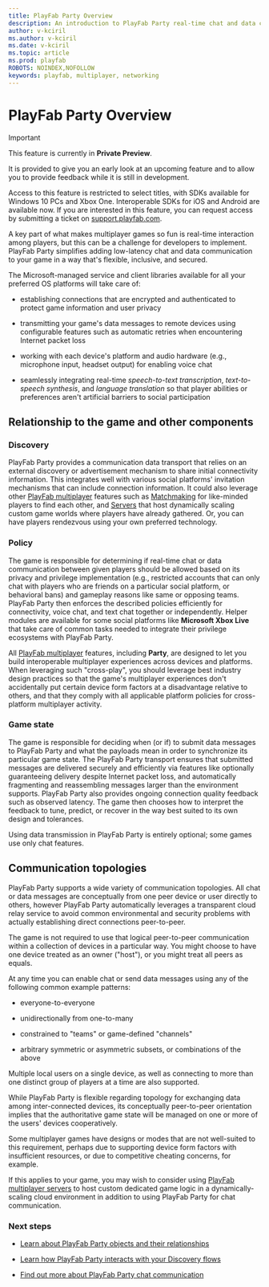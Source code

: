 ```yaml
---
title: PlayFab Party Overview
description: An introduction to PlayFab Party real-time chat and data communication solutions.
author: v-kciril
ms.author: v-kciril
ms.date: v-kciril
ms.topic: article
ms.prod: playfab
ROBOTS: NOINDEX,NOFOLLOW
keywords: playfab, multiplayer, networking
---
```


# PlayFab Party Overview

> [!IMPORTANT]
> This feature is currently in **Private Preview**.
>
> It is provided to give you an early look at an upcoming feature and to allow you to provide feedback while it is still in development.
>
> Access to this feature is restricted to select titles, with SDKs available for Windows 10 PCs and Xbox One. Interoperable SDKs for iOS and Android are available now. If you are interested in this feature, you can request access by submitting a ticket on [support.playfab.com](https://support.playfab.com/hc/en-us/requests/new).

A key part of what makes multiplayer games so fun is real-time interaction among players, but this can be a challenge for developers to implement. PlayFab Party simplifies adding low-latency chat and data communication to your game in a way that's flexible, inclusive, and secured.

The Microsoft-managed service and client libraries available for all your preferred OS platforms will take care of:

- establishing connections that are encrypted and authenticated to protect game information and user privacy

- transmitting your game's data messages to remote devices using configurable features such as automatic retries when encountering Internet packet loss

- working with each device's platform and audio hardware (e.g., microphone input, headset output) for enabling voice chat

- seamlessly integrating real-time *speech-to-text transcription*, *text-to-speech synthesis*, and *language translation* so that player abilities or preferences aren't artificial barriers to social participation

## Relationship to the game and other components

### Discovery

PlayFab Party provides a communication data transport that relies on an external discovery or advertisement mechanism to share initial connectivity information.
This integrates well with various social platforms' invitation mechanisms that can include connection information.
It could also leverage other [PlayFab multiplayer](../mpintro.md) features such as [Matchmaking](../matchmaking/index.md) for like-minded players to find each other, and [Servers](../servers/index.md) that host dynamically scaling custom game worlds where players have already gathered. Or, you can have players rendezvous using your own preferred technology.

### Policy

The game is responsible for determining if real-time chat or data communication between given players should be allowed based on its privacy and privilege implementation (e.g., restricted accounts that can only chat with players who are friends on a particular social platform, or behavioral bans) and gameplay reasons like same or opposing teams.
PlayFab Party then enforces the described policies efficiently for connectivity, voice chat, and text chat together or independently.
Helper modules are available for some social platforms like **Microsoft Xbox Live** that take care of common tasks needed to integrate their privilege ecosystems with PlayFab Party.

All [PlayFab multiplayer](../mpintro.md) features, including **Party**, are designed to let you build interoperable multiplayer experiences across devices and platforms.
When leveraging such "cross-play", you should leverage best industry design practices so that the game's multiplayer experiences don't accidentally put certain device form factors at a disadvantage relative to others, and that they comply with all applicable platform policies for cross-platform multiplayer activity.

### Game state

The game is responsible for deciding when (or if) to submit data messages to PlayFab Party and what the payloads mean in order to synchronize its particular game state.
The PlayFab Party transport ensures that submitted messages are delivered securely and efficiently via features like optionally guaranteeing delivery despite Internet packet loss, and automatically fragmenting and reassembling messages larger than the environment supports.
PlayFab Party also provides ongoing connection quality feedback such as observed latency.
The game then chooses how to interpret the feedback to tune, predict, or recover in the way best suited to its own design and tolerances.

Using data transmission in PlayFab Party is entirely optional; some games use only chat features.

## Communication topologies

PlayFab Party supports a wide variety of communication topologies. All chat or data messages are conceptually from one peer device or user directly to others, however PlayFab Party automatically leverages a transparent cloud relay service to avoid common environmental and security problems with actually establishing direct connections peer-to-peer.

The game is not required to use that logical peer-to-peer communication within a collection of devices in a particular way. You might choose to have one device treated as an owner ("host"), or you might treat all peers as equals.

At any time you can enable chat or send data messages using any of the following common example patterns:

- everyone-to-everyone

- unidirectionally from one-to-many

- constrained to "teams" or game-defined "channels"

- arbitrary symmetric or asymmetric subsets, or combinations of the above

Multiple local users on a single device, as well as connecting to more than one distinct group of players at a time are also supported.

While PlayFab Party is flexible regarding topology for exchanging data among inter-connected devices, its conceptually peer-to-peer orientation implies that the authoritative game state will be managed on one or more of the users' devices cooperatively.

Some multiplayer games have designs or modes that are not well-suited to this requirement, perhaps due to supporting device form factors with insufficient resources, or due to competitive cheating concerns, for example.

If this applies to your game, you may wish to consider using [PlayFab multiplayer servers](../servers/index.md) to host custom dedicated game logic in a dynamically-scaling cloud environment in addition to using PlayFab Party for chat communication.

### Next steps

- [Learn about PlayFab Party objects and their relationships](understanding-party-objects.md)

- [Learn how PlayFab Party interacts with your Discovery flows](understanding-party-discovery.md)

- [Find out more about PlayFab Party chat communication](understanding-party-chat.md)
